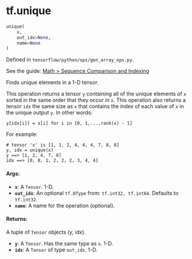 <div itemscope itemtype="http://developers.google.com/ReferenceObject">
<meta itemprop="name" content="tf.unique" />
</div>

# tf.unique

``` python
unique(
    x,
    out_idx=None,
    name=None
)
```



Defined in `tensorflow/python/ops/gen_array_ops.py`.

See the guide: [Math > Sequence Comparison and Indexing](../../../api_guides/python/math_ops.md#Sequence_Comparison_and_Indexing)

Finds unique elements in a 1-D tensor.

This operation returns a tensor `y` containing all of the unique elements of `x`
sorted in the same order that they occur in `x`. This operation also returns a
tensor `idx` the same size as `x` that contains the index of each value of `x`
in the unique output `y`. In other words:

`y[idx[i]] = x[i] for i in [0, 1,...,rank(x) - 1]`

For example:

```
# tensor 'x' is [1, 1, 2, 4, 4, 4, 7, 8, 8]
y, idx = unique(x)
y ==> [1, 2, 4, 7, 8]
idx ==> [0, 0, 1, 2, 2, 2, 3, 4, 4]
```

#### Args:

* <b>`x`</b>: A `Tensor`. 1-D.
* <b>`out_idx`</b>: An optional `tf.DType` from: `tf.int32, tf.int64`. Defaults to `tf.int32`.
* <b>`name`</b>: A name for the operation (optional).


#### Returns:

  A tuple of `Tensor` objects (y, idx).

* <b>`y`</b>: A `Tensor`. Has the same type as `x`. 1-D.
* <b>`idx`</b>: A `Tensor` of type `out_idx`. 1-D.